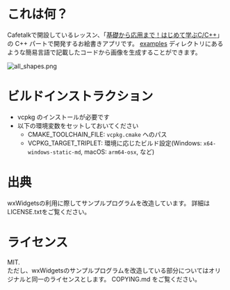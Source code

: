 # これは何？

Cafetalkで開設しているレッスン、「[基礎から応用まで！はじめて学ぶC/C++](https://cafetalk.com/lesson/detail/?c=eJzzKy3PKncLTnTNLLIwC3X1DjI29QkNtLUFAGhYB68.&lang=ja)」の C++ パートで開発するお絵書きアプリです。
[examples](examples) ディレクトリにあるような簡易言語で記載したコードから画像を生成することができます。

![all_shapes.png](./examples/all_shapes.bmp)

# ビルドインストラクション

* vcpkg のインストールが必要です
* 以下の環境変数をセットしておいてください
  * CMAKE_TOOLCHAIN_FILE: `vcpkg.cmake` へのパス
  * VCPKG_TARGET_TRIPLET: 環境に応じたビルド設定(Windows: `x64-windows-static-md`, macOS: `arm64-osx`, など)

# 出典
wxWidgetsの利用に際してサンプルプログラムを改造しています。
詳細はLICENSE.txtをご覧ください。

# ライセンス
MIT.  
ただし、wxWidgetsのサンプルプログラムを改造している部分についてはオリジナルと同一のライセンスとします。
COPYING.md をご覧ください。
